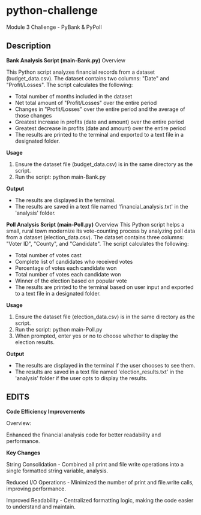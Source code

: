 # python-challenge
Module 3 Challenge - PyBank &amp; PyPoll

## Description
**Bank Analysis Script (main-Bank.py)**
Overview

This Python script analyzes financial records from a dataset (budget_data.csv). The dataset contains two columns: "Date" and "Profit/Losses". The script calculates the following:

- Total number of months included in the dataset
- Net total amount of "Profit/Losses" over the entire period
- Changes in "Profit/Losses" over the entire period and the average of those changes
- Greatest increase in profits (date and amount) over the entire period
- Greatest decrease in profits (date and amount) over the entire period
- The results are printed to the terminal and exported to a text file in a designated folder.

**Usage**
1. Ensure the dataset file (budget_data.csv) is in the same directory as the script.
2. Run the script: python main-Bank.py
  
**Output**
- The results are displayed in the terminal.
- The results are saved in a text file named 'financial_analysis.txt' in the 'analysis' folder.

**Poll Analysis Script (main-Poll.py)**
Overview
This Python script helps a small, rural town modernize its vote-counting process by analyzing poll data from a dataset (election_data.csv). The dataset contains three columns: "Voter ID", "County", and "Candidate". The script calculates the following:

- Total number of votes cast
- Complete list of candidates who received votes
- Percentage of votes each candidate won
- Total number of votes each candidate won
- Winner of the election based on popular vote
- The results are printed to the terminal based on user input and exported to a text file in a designated folder.

**Usage**
1. Ensure the dataset file (election_data.csv) is in the same directory as the script.
2. Run the script: python main-Poll.py
3. When prompted, enter yes or no to choose whether to display the election results.

**Output**
- The results are displayed in the terminal if the user chooses to see them.
- The results are saved in a text file named 'election_results.txt' in the 'analysis' folder if the user opts to display the results.

## EDITS


**Code Efficiency Improvements**

Overview:

Enhanced the financial analysis code for better readability and performance.

**Key Changes**

String Consolidation - Combined all print and file write operations into a single formatted string variable, analysis.

Reduced I/O Operations - Minimized the number of print and file.write calls, improving performance.

Improved Readability - Centralized formatting logic, making the code easier to understand and maintain.
